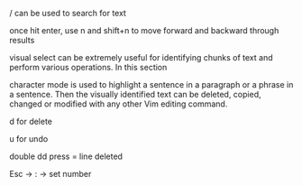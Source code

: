 / can be used to search for text

once hit enter, use n and shift+n to move forward and backward through results

visual select can be extremely useful for identifying chunks of text and perform various operations. In this section

character mode is used to highlight a sentence in a paragraph or a phrase in a sentence. Then the visually identified text can be deleted, copied, changed or modified with any other Vim editing command.

d for delete

u for undo

double dd press = line deleted

Esc -> : -> set number
